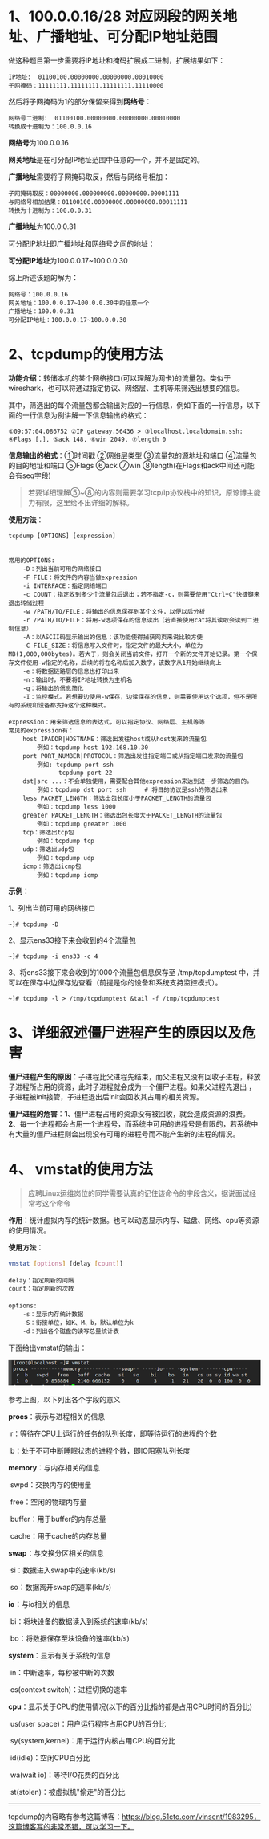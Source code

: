 # 1、100.0.0.16/28 对应网段的网关地址、广播地址、可分配IP地址范围

做这种题目第一步需要将IP地址和掩码扩展成二进制，扩展结果如下：

```
IP地址:  01100100.00000000.00000000.00010000
子网掩码：11111111.11111111.11111111.11110000
```

然后将子网掩码为1的部分保留来得到**网络号**：

```
网络号二进制:  01100100.00000000.00000000.00010000
转换成十进制为：100.0.0.16
```

**网络号**为100.0.0.16



**网关地址**是在可分配IP地址范围中任意的一个，并不是固定的。



**广播地址**需要将子网掩码取反，然后与网络号相加：

```
子网掩码取反：00000000.000000000.00000000.00001111
与网络号相加结果：01100100.00000000.00000000.00011111
转换为十进制为：100.0.0.31
```

**广播地址**为100.0.0.31

可分配IP地址即广播地址和网络号之间的地址：

**可分配IP地址**为100.0.0.17\~100.0.0.30



综上所述该题的解为：

```
网络号：100.0.0.16
网关地址：100.0.0.17~100.0.0.30中的任意一个
广播地址：100.0.0.31
可分配IP地址：100.0.0.17~100.0.0.30
```



# 2、tcpdump的使用方法

**功能介绍**：转储本机的某个网络接口(可以理解为网卡)的流量包。类似于wireshark，也可以将通过指定协议、网络层、主机等来筛选出想要的信息。



其中，筛选出的每个流量包都会输出对应的一行信息，例如下面的一行信息，以下面的一行信息为例讲解一下信息输出的格式：
```shell
①09:57:04.086752 ②IP gateway.56436 > ③localhost.localdomain.ssh: ④Flags [.], ⑤ack 148, ⑥win 2049, ⑦length 0
```
**信息输出的格式**：①时间戳 ②网络层类型 ③流量包的源地址和端口 ④流量包的目的地址和端口 ⑤Flags ⑥ack  ⑦win ⑧length(在Flags和ack中间还可能会有seq字段)

> 若要详细理解⑤~⑧的内容则需要学习tcp/ip协议栈中的知识，原谅博主能力有限，这里给不出详细的解释。



**使用方法**：

```shell
tcpdump [OPTIONS] [expression]


常用的OPTIONS:
	-D：列出当前可用的网络接口
	-F FILE：将文件的内容当做expression
	-i INTERFACE：指定网络端口
	-c COUNT：指定收到多少个流量包后退出；若不指定-c，则需要使用"Ctrl+C"快捷键来退出转储过程
	-w /PATH/TO/FILE：将输出的信息保存到某个文件，以便以后分析
	-r /PATH/TO/FILE：将用-w选项保存的信息读出（若直接使用cat将其读取会读到二进制信息）
	-A：以ASCII码显示输出的信息；该功能使得捕获网页来说比较方便
	-C FILE_SIZE：将信息写入文件时，指定文件的最大大小，单位为MB(1,000,000bytes)。若大于，则会关闭当前文件，打开一个新的文件开始记录。第一个保存文件使用-w指定的名称，后续的将在名称后加入数字，该数字从1开始继续向上
	-e：将数据链路层的信息也打印出来
	-n：输出时，不要将IP地址转换为主机名
	-q：将输出的信息简化
	-I：监控模式。若想要边使用-w保存，边读保存的信息，则需要使用这个选项，但不是所有的系统和设备都支持这个这种模式。
	
expression：用来筛选信息的表达式，可以指定协议、网络层、主机等等
常见的expression有：
	host IPADDR|HOSTNAME：筛选出发往host或从host发来的流量包
		例如：tcpdump host 192.168.10.30
	port PORT_NUMBER|PROTOCOL：筛选出发往指定端口或从指定端口发来的流量包
		例如: tcpdump port ssh
			  tcpdump port 22
	dst|src ...：不会单独使用，需要配合其他expression来达到进一步筛选的目的。
		例如：tcpdump dst port ssh		# 将目的协议是ssh的筛选出来
	less PACKET_LENGTH：筛选出包长度小于PACKET_LENGTH的流量包
		例如：tcpdump less 1000
	greater PACKET_LENGTH：筛选出包长度大于PACKET_LENGTH的流量包
		例如：tcpdump greater 1000
	tcp：筛选出tcp包
		例如：tcpdump tcp
	udp：筛选出udp包
		例如：tcpdump udp
	icmp：筛选出icmp包
		例如：tcpdump icmp
```



**示例**：

1、列出当前可用的网络接口

```
~]# tcpdump -D
```

2、显示ens33接下来会收到的4个流量包

```
~]# tcpdump -i ens33 -c 4
```

3、将ens33接下来会收到的1000个流量包信息保存至 /tmp/tcpdumptest 中，并可以在保存中边保存边查看（前提是你的设备和系统支持监控模式）。

```
~]# tcpdump -l > /tmp/tcpdumptest &tail -f /tmp/tcpdumptest
```



# 3、详细叙述僵尸进程产生的原因以及危害

**僵尸进程产生的原因**：子进程比父进程先结束，而父进程又没有回收子进程，释放子进程所占用的资源，此时子进程就会成为一个僵尸进程。如果父进程先退出 ，子进程被init接管，子进程退出后init会回收其占用的相关资源。

**僵尸进程的危害**：**1**、僵尸进程占用的资源没有被回收，就会造成资源的浪费。**2**、每一个进程都会占用一个进程号，而系统中可用的进程号是有限的，若系统中有大量的僵尸进程则会出现没有可用的进程号而不能产生新的进程的情况。



# 4、 vmstat的使用方法

> 应聘Linux运维岗位的同学需要认真的记住该命令的字段含义，据说面试经常考这个命令

**作用**：统计虚拟内存的统计数据。也可以动态显示内存、磁盘、网络、cpu等资源的使用情况。

**使用方法**：

```bash
vmstat [options] [delay [count]]

delay：指定刷新的间隔
count：指定刷新的次数

options:
	-s：显示内存统计数据
	-S：衔接单位，如K、M、b，默认单位为k
	-d：列出各个磁盘的读写总量统计表
```



下面给出vmstat的输出：

![1554864771404](../images/1554864771404.png)

参考上图，以下列出各个字段的意义

**procs**：表示与进程相关的信息

​	r：等待在CPU上运行的任务的队列长度，即等待运行的进程的个数

​	b：处于不可中断睡眠状态的进程个数，即IO阻塞队列长度



**memory**：与内存相关的信息

​	swpd：交换内存的使用量

​	free：空闲的物理内存量

​	buffer：用于buffer的内存总量

​	cache：用于cache的内存总量



**swap**：与交换分区相关的信息

​	si：数据进入swap中的速率(kb/s)

​	so：数据离开swap的速率(kb/s)



**io**：与io相关的信息

​	bi：将块设备的数据读入到系统的速率(kb/s)

​	bo：将数据保存至块设备的速率(kb/s)



**system**：显示有关于系统的信息

​	in：中断速率，每秒被中断的次数

​	cs(context switch)：进程切换的速率



**cpu**：显示关于CPU的使用情况(以下的百分比指的都是占用CPU时间的百分比)

​	us(user space)：用户运行程序占用CPU的百分比

​	sy(system,kernel)：用于运行内核占用CPU的百分比

​	id(idle)：空闲CPU百分比

​	wa(wait io)：等待I/O花费的百分比

​	st(stolen)：被虚拟机"偷走"的百分比





------

tcpdump的内容略有参考这篇博客：https://blog.51cto.com/vinsent/1983295，这篇博客写的非常不错，可以学习一下。
